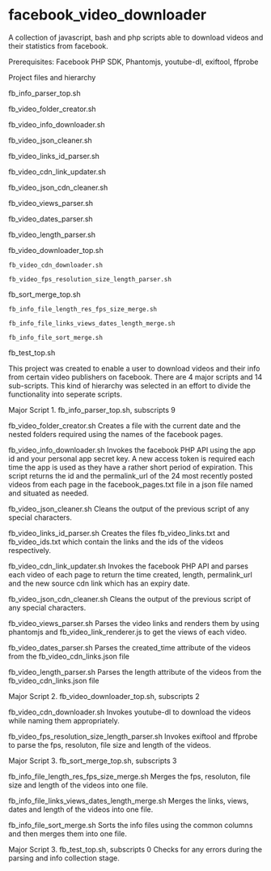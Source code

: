 # facebook_video_downloader
A collection of javascript, bash and php scripts able to download videos and their statistics from facebook.

Prerequisites: Facebook PHP SDK, Phantomjs, youtube-dl, exiftool, ffprobe

Project files and hierarchy

fb_info_parser_top.sh

  fb_video_folder_creator.sh

  fb_video_info_downloader.sh

  fb_video_json_cleaner.sh

  fb_video_links_id_parser.sh

  fb_video_cdn_link_updater.sh

  fb_video_json_cdn_cleaner.sh

  fb_video_views_parser.sh

  fb_video_dates_parser.sh

  fb_video_length_parser.sh

fb_video_downloader_top.sh

    fb_video_cdn_downloader.sh

    fb_video_fps_resolution_size_length_parser.sh

fb_sort_merge_top.sh

    fb_info_file_length_res_fps_size_merge.sh

    fb_info_file_links_views_dates_length_merge.sh

    fb_info_file_sort_merge.sh

fb_test_top.sh

This project was created to enable a user to download videos and their info from certain video publishers on facebook.
There are 4 major scripts and 14 sub-scripts. This kind of hierarchy was selected in an effort to divide the functionality into seperate scripts.


Major Script 1. fb_info_parser_top.sh, subscripts 9

fb_video_folder_creator.sh
    Creates a file with the current date and the nested folders required using the names of the facebook pages.

fb_video_info_downloader.sh
    Invokes the facebook PHP API using the app id and your personal app secret key. A new access token is required
    each time the app is used as they have a rather short period of expiration. This script returns the id and the permalink_url of the 24 most
    recently posted videos from each page in the facebook_pages.txt file in a json file named and situated as needed.

fb_video_json_cleaner.sh
    Cleans the output of the previous script of any special characters.

fb_video_links_id_parser.sh
    Creates the files fb_video_links.txt and fb_video_ids.txt which contain the links and the ids of the videos respectively.

fb_video_cdn_link_updater.sh
    Invokes the facebook PHP API and parses each video of each page to return the time created, length, permalink_url and the new source cdn link which has an expiry date.

fb_video_json_cdn_cleaner.sh
    Cleans the output of the previous script of any special characters.

fb_video_views_parser.sh
    Parses the video links and renders them by using phantomjs and fb_video_link_renderer.js to get the views of each video.

fb_video_dates_parser.sh
	Parses the created_time attribute of the videos from the fb_video_cdn_links.json file

fb_video_length_parser.sh
	Parses the length attribute of the videos from the fb_video_cdn_links.json file


Major Script 2. fb_video_downloader_top.sh, subscripts 2

fb_video_cdn_downloader.sh
	Invokes youtube-dl to download the videos while naming them appropriately.

fb_video_fps_resolution_size_length_parser.sh
	Invokes exiftool and ffprobe to parse the fps, resoluton, file size and length of the videos.


Major Script 3. fb_sort_merge_top.sh, subscripts 3

fb_info_file_length_res_fps_size_merge.sh
	Merges the fps, resoluton, file size and length of the videos into one file.

fb_info_file_links_views_dates_length_merge.sh
	Merges the links, views, dates and length of the videos into one file.

fb_info_file_sort_merge.sh
	Sorts the info files using the common columns and then merges them into one file. 


Major Script 3. fb_test_top.sh, subscripts 0
	Checks for any errors during the parsing and info collection stage.
